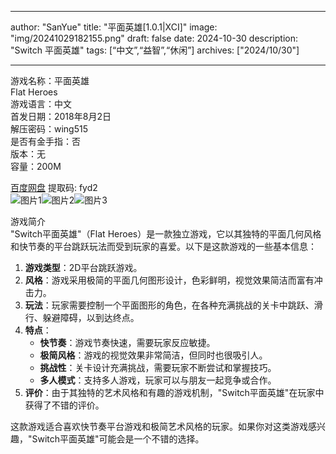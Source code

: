 
---
author: "SanYue"
title: "平面英雄[1.0.1|XCI]"
image: "img/20241029182155.png"
draft: false
date: 2024-10-30
description: "Switch 平面英雄"
tags: [“中文”,“益智”,“休闲”]
archives: ["2024/10/30"]

---

游戏名称：平面英雄   
Flat Heroes    
游戏语言：中文  
首发日期：2018年8月2日  
解压密码：wing515  
是否有金手指：否  
版本：无   
容量：200M

[百度网盘](https://pan.baidu.com/s/1Nbvy8-gJHE15xSQVNuv7KQ) 提取码: fyd2  
![图片1](img/b3f32ca4635.jpg)![图片2](img/206f0f3d684c32c.jpg)![图片3](img/14cd0dc6248.jpg)  

游戏简介  
"Switch平面英雄"（Flat Heroes）是一款独立游戏，它以其独特的平面几何风格和快节奏的平台跳跃玩法而受到玩家的喜爱。以下是这款游戏的一些基本信息：

1. **游戏类型**：2D平台跳跃游戏。
2. **风格**：游戏采用极简的平面几何图形设计，色彩鲜明，视觉效果简洁而富有冲击力。
3. **玩法**：玩家需要控制一个平面图形的角色，在各种充满挑战的关卡中跳跃、滑行、躲避障碍，以到达终点。
4. **特点**：
   - **快节奏**：游戏节奏快速，需要玩家反应敏捷。
   - **极简风格**：游戏的视觉效果非常简洁，但同时也很吸引人。
   - **挑战性**：关卡设计充满挑战，需要玩家不断尝试和掌握技巧。
   - **多人模式**：支持多人游戏，玩家可以与朋友一起竞争或合作。
5. **评价**：由于其独特的艺术风格和有趣的游戏机制，"Switch平面英雄"在玩家中获得了不错的评价。

这款游戏适合喜欢快节奏平台游戏和极简艺术风格的玩家。如果你对这类游戏感兴趣，"Switch平面英雄"可能会是一个不错的选择。
